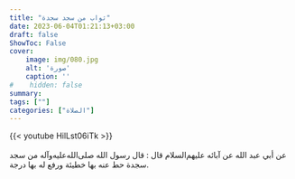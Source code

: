 ```yaml
---
title: "ثواب من سجد سجدة"
date: 2023-06-04T01:21:13+03:00
draft: false
ShowToc: False
cover:
    image: img/080.jpg
    alt: 'صورة'
    caption: ''
#    hidden: false
summary: 
tags: [""]
categories: ["الصلاة"]
---
```

{{< youtube HilLst06iTk >}}  
 <br>
عن أبي عبد الله عن آبائه عليهم‌السلام قال : قال رسول الله صلى‌الله‌عليه‌وآله
من سجد سجدة حط عنه بها خطيئة ورفع له بها درجة.

